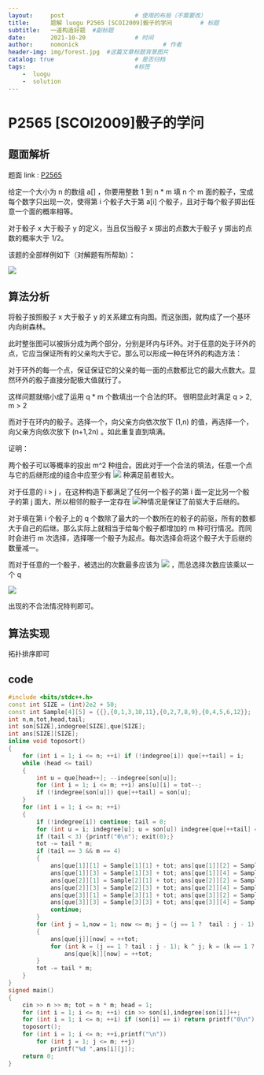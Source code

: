 ```yaml
---
layout:     post                    # 使用的布局（不需要改）
title:      题解 luogu P2565 [SCOI2009]骰子的学问        # 标题 
subtitle:   一道构造好题  #副标题
date:       2021-10-20              # 时间
author:     nomonick                        # 作者
header-img: img/forest.jpg  #这篇文章标题背景图片
catalog: true                       # 是否归档
tags:                               #标签
    -  luogu
    -  solution
---
```


# P2565 [SCOI2009]骰子的学问

## 题面解析

题面 link : [P2565](https://www.luogu.com.cn/problem/P2565)

给定一个大小为 n 的数组 a[] ，你要用整数 1 到 n * m 填 n 个 m 面的骰子，宝成每个数字只出现一次，使得第 i 个骰子大于第 a[i] 个骰子，且对于每个骰子掷出任意一个面的概率相等。

对于骰子 x 大于骰子 y 的定义，当且仅当骰子 x 掷出的点数大于骰子 y 掷出的点数的概率大于 1/2。

该题的全部样例如下（对解题有所帮助）：

![](https://pic.imgdb.cn/item/617fdcb92ab3f51d91a915bb.jpg)

## 算法分析

将骰子按照骰子 x 大于骰子 y 的关系建立有向图。而这张图，就构成了一个基环内向树森林。

此时整张图可以被拆分成为两个部分，分别是环内与环外。对于任意的处于环外的点，它应当保证所有的父亲均大于它。那么可以形成一种在环外的构造方法：

对于环外的每一个点，保证保证它的父亲的每一面的点数都比它的最大点数大。显然环外的骰子直接分配极大值就行了。

这样问题就缩小成了运用 q * m 个数填出一个合法的环。 很明显此时满足 q > 2, m > 2

而对于在环内的骰子。选择一个，向父亲方向依次放下 (1,n) 的值，再选择一个，向父亲方向依次放下 (n+1,2n) 。如此重复直到填满。

证明：

两个骰子可以等概率的投出 m^2 种组合。因此对于一个合法的填法，任意一个点与它的后继形成的组合中应至少有 ![](https://pic.imgdb.cn/item/618131852ab3f51d91006d03.jpg)  种满足前者较大。

对于任意的 i > j ，在这种构造下都满足了任何一个骰子的第 i 面一定比另一个骰子的第 j 面大，所以相邻的骰子一定存在 ![](https://pic.imgdb.cn/item/618131a52ab3f51d9100ac97.jpg)种情况是保证了前驱大于后继的。

对于填在第 i 个骰子上的 q 个数除了最大的一个数所在的骰子的前驱，所有的数都大于自己的后继。那么实际上就相当于给每个骰子都增加的 m 种可行情况。而同时会进行 m 次选择，选择哪一个骰子为起点。每次选择会将这个骰子大于后继的数量减一。

而对于任意的一个骰子，被选出的次数最多应该为 ![](https://pic.imgdb.cn/item/618131be2ab3f51d9100da86.jpg)  ，而总选择次数应该乘以一个 q 

 ![](https://pic.imgdb.cn/item/618132a22ab3f51d910276c2.jpg)

出现的不合法情况特判即可。

## 算法实现

拓扑排序即可

## code

```cpp
#include <bits/stdc++.h>
const int SIZE = (int)2e2 + 50;
const int Sample[4][5] = {{},{0,1,3,10,11},{0,2,7,8,9},{0,4,5,6,12}};
int n,m,tot,head,tail;
int son[SIZE],indegree[SIZE],que[SIZE];
int ans[SIZE][SIZE];
inline void toposort()
{
	for (int i = 1; i <= n; ++i) if (!indegree[i]) que[++tail] = i;
	while (head <= tail)
	{
		int u = que[head++]; --indegree[son[u]];
		for (int i = 1; i <= m; ++i) ans[u][i] = tot--;
		if (!indegree[son[u]]) que[++tail] = son[u];
	}
	for (int i = 1; i <= n; ++i)
	{
		if (!indegree[i]) continue; tail = 0;
		for (int u = i; indegree[u]; u = son[u]) indegree[que[++tail] = u] = 0;
		if (tail < 3) {printf("0\n"); exit(0);}
		tot -= tail * m;
		if (tail == 3 && m == 4)
		{
			ans[que[1]][1] = Sample[1][1] + tot; ans[que[1]][2] = Sample[1][2] + tot;
			ans[que[1]][3] = Sample[1][3] + tot; ans[que[1]][4] = Sample[1][4] + tot;
			ans[que[2]][1] = Sample[2][1] + tot; ans[que[2]][2] = Sample[2][2] + tot;
			ans[que[2]][3] = Sample[2][3] + tot; ans[que[2]][4] = Sample[2][4] + tot;
			ans[que[3]][1] = Sample[3][1] + tot; ans[que[3]][2] = Sample[3][2] + tot;
			ans[que[3]][3] = Sample[3][3] + tot; ans[que[3]][4] = Sample[3][4] + tot;
			continue;
		}
		for (int j = 1,now = 1; now <= m; j = (j == 1 ?  tail : j - 1), ++now)
		{
			ans[que[j]][now] = ++tot;
			for (int k = (j == 1 ? tail : j - 1); k ^ j; k = (k == 1 ?  tail : k - 1)) 
				ans[que[k]][now] = ++tot;
		}
		tot -= tail * m;
	}
}
signed main()
{
	cin >> n >> m; tot = n * m; head = 1;
	for (int i = 1; i <= n; ++i) cin >> son[i],indegree[son[i]]++;
	for (int i = 1; i <= n; ++i) if (son[i] == i) return printf("0\n"),0;
	toposort();
	for (int i = 1; i <= n; ++i,printf("\n"))
		for (int j = 1; j <= m; ++j)
			printf("%d ",ans[i][j]);
	return 0;
}

```

